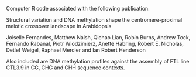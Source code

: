 
Computer R code associated with the following publication: 

Structural variation and DNA methylation shape the centromere-proximal meiotic crossover landscape in Arabidopsis 

Joiselle Fernandes, Matthew Naish, Qichao Lian, Robin Burns, Andrew Tock, Fernando Rabanal, Piotr Wlodzimierz, Anette Habring, Robert E. Nicholas, Detlef Weigel, Raphael Mercier and Ian Robert Henderson 

Also included are DNA methylation profiles against the assembly of FTL line CTL3.9 in CG, CHG and CHH sequence contexts.
